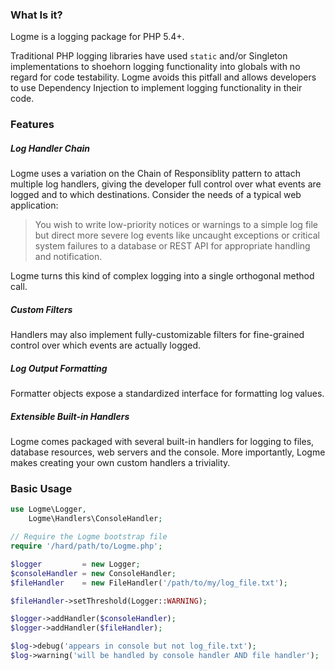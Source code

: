 ### What Is it?

Logme is a logging package for PHP 5.4+.

Traditional PHP logging libraries have used `static` and/or Singleton
implementations to shoehorn logging functionality into globals with
no regard for code testability. Logme avoids this pitfall and allows
developers to use Dependency Injection to implement logging functionality
in their code.

### Features

##### Log Handler Chain

Logme uses a variation on the Chain of Responsiblity pattern to attach
multiple log handlers, giving the developer full control over what events
are logged and to which destinations. Consider the needs of a typical web
application:

> You wish to write low-priority notices or warnings to a simple log file
but direct more severe log events like uncaught exceptions or critical
system failures to a database or REST API for appropriate handling and
notification.

Logme turns this kind of complex logging into a single orthogonal method
call.

##### Custom Filters

Handlers may also implement fully-customizable filters for fine-grained
control over which events are actually logged.

##### Log Output Formatting

Formatter objects expose a standardized interface for formatting log values.

##### Extensible Built-in Handlers

Logme comes packaged with several built-in handlers for logging to files,
database resources, web servers and the console. More importantly, Logme
makes creating your own custom handlers a triviality.

### Basic Usage

```php
use Logme\Logger,
    Logme\Handlers\ConsoleHandler;

// Require the Logme bootstrap file
require '/hard/path/to/Logme.php';

$logger         = new Logger;
$consoleHandler = new ConsoleHandler;
$fileHandler    = new FileHandler('/path/to/my/log_file.txt');

$fileHandler->setThreshold(Logger::WARNING);

$logger->addHandler($consoleHandler);
$logger->addHandler($fileHandler);

$log->debug('appears in console but not log_file.txt');
$log->warning('will be handled by console handler AND file handler');
```
